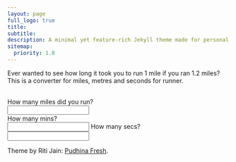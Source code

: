 ```yaml
---
layout: page
full_logo: true
title: 
subtitle: 
description: A minimal yet feature-rich Jekyll theme made for personal websites and blogs.
sitemap:
  priority: 1.0
---
```

<p id="describe-text">Ever wanted to see how long it took you to run 1 mile if you ran 1.2 miles? This is a converter for miles, metres and seconds for runner.</p>
<br>
<form>
  <label for="miles1">How many miles did you run?</label><br>
  <input type="text" id="miles1" name="miles1"><br>
  <label for="timemins">How many mins?</label><br>
  <input type="text" id="timemins" name="timemins">
  <label for="timesecs">How many secs?</label><br>
  <input type="text" id="timesecs" name="timesecs">
</form>

Theme by Riti Jain: [Pudhina Fresh](https://github.com/ritijjain/pudhina-fresh).

<br>
<br>
<br>
<br>
<br>
<br>
<br>